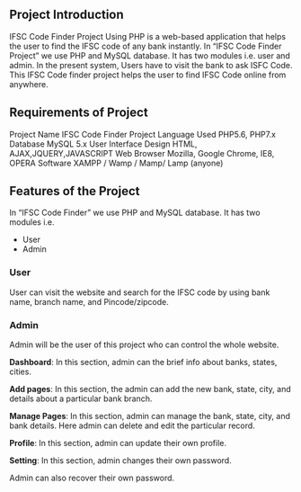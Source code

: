 ## Project Introduction
IFSC Code Finder Project Using PHP is a web-based application that helps the user to find the IFSC code of any bank instantly. In “IFSC Code Finder Project”  we use PHP and MySQL database. It has two modules i.e. user and admin. In the present system, Users have to visit the bank to ask ISFC Code. This IFSC Code finder project helps the user to find IFSC Code online from anywhere.

## Requirements of Project
Project Name	IFSC Code Finder Project
Language Used	PHP5.6, PHP7.x
Database	MySQL 5.x
User Interface Design	HTML, AJAX,JQUERY,JAVASCRIPT
Web Browser	Mozilla, Google Chrome, IE8, OPERA
Software	XAMPP / Wamp / Mamp/ Lamp (anyone)

## Features of the Project
In “IFSC Code Finder”  we use PHP and MySQL database. It has two modules i.e.
- User
- Admin

### User

User can visit the website and search for the IFSC code by using bank name, branch name, and Pincode/zipcode.

### Admin

Admin will be the user of this project who can control the whole website.

**Dashboard**: In this section, admin can the brief info about banks, states, cities.

**Add pages**: In this section, the admin can add the new bank, state, city, and details about a particular bank branch.

**Manage Pages**: In this section, admin can manage the bank, state, city, and bank details. Here admin can delete and edit the particular record.

**Profile**: In this section, admin can update their own profile.

**Setting**: In this section, admin changes their own password.

Admin can also recover their own password.

